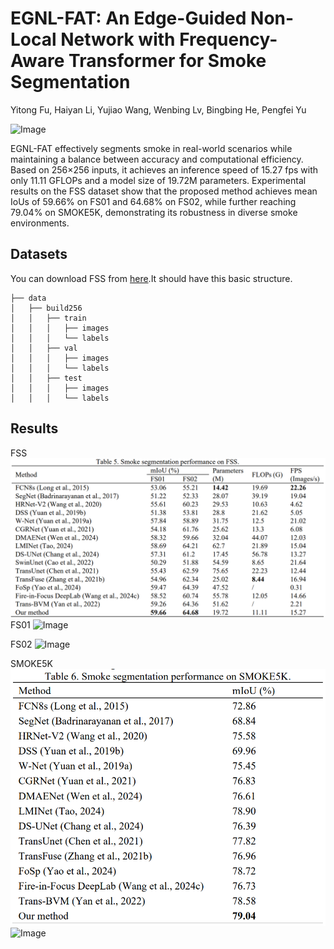 # EGNL-FAT: An Edge-Guided Non-Local Network with Frequency-Aware Transformer for Smoke Segmentation

Yitong Fu, Haiyan Li, Yujiao Wang, Wenbing Lv, Bingbing He, Pengfei Yu


![Image](https://github.com/yitccc/smoke-segmentation/blob/master/images/1.png)

   EGNL-FAT effectively segments smoke in real-world scenarios while maintaining a balance between accuracy and computational efficiency. Based on 256×256 inputs, it achieves an inference speed of 15.27 fps with only 11.11 GFLOPs and a model size of 19.72M parameters. Experimental results on the FSS dataset show that the proposed method achieves mean IoUs of 59.66% on FS01 and 64.68% on FS02, while further reaching 79.04% on SMOKE5K, demonstrating its robustness in diverse smoke environments.

## Datasets
   You can download FSS from [here](https://github.com/yitccc/smoke-segmentation/tree/master/FSS).It should have this basic structure.

```
├── data
│   ├── build256
│   │   ├── train
│   │   │   ├── images
│   │   │   └── labels
│   │   ├── val
│   │   │   ├── images
│   │   │   └── labels
│   │   ├── test
│   │   │   ├── images
│   │   │   └── labels

```
   
## Results
FSS
![Image](https://github.com/yitccc/smoke-segmentation/blob/master/images/5.png)
FS01
![Image](https://github.com/yitccc/smoke-segmentation/blob/master/images/2.png)

FS02
![Image](https://github.com/yitccc/smoke-segmentation/blob/master/images/3.png)

SMOKE5K
![Image](https://github.com/yitccc/smoke-segmentation/blob/master/images/6.png)
![Image](https://github.com/yitccc/smoke-segmentation/blob/master/images/4.png)


